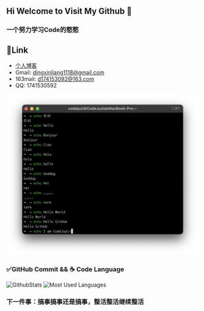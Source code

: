 ## Hi Welcome to Visit My Github 👋

### 一个努力学习Code的憨憨

## 🔗Link
- [个人博客](https://juejin.cn/user/3039522704602573)
- Gmail: dingxinliang1118@gmail.com
- 163mail: d174153092@163.com
- QQ: 1741530592
<!--图片-->
![hello](https://raw.githubusercontent.com/dingxinliang88/figure/master/img/hello_github.png)
<!--Commit && Language-->
### ✅GitHub Commit && ☕️ Code Language
![GithubStats](https://github-readme-stats.vercel.app/api?username=dingxinliang88&show_icons=true&theme=dark&count_private=true)
![Most Used Languages](https://github-readme-stats.vercel.app/api/top-langs/?username=dingxinliang88&theme=dark&layout=compact)

### 下一件事：搞事搞事还是搞事，整活整活继续整活

